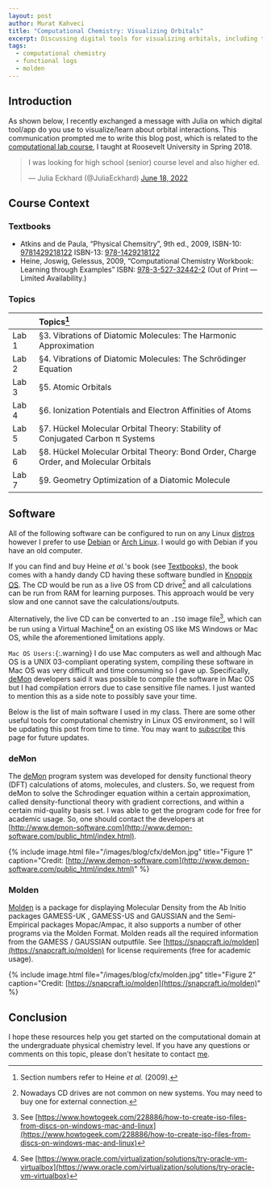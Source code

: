 ```yaml
---
layout: post
author: Murat Kahveci
title: "Computational Chemistry: Visualizing Orbitals"
excerpt: Discussing digital tools for visualizing orbitals, including the deMon density functional theory program and Molden, a molecular density visualization tool.
tags:
  - computational chemistry
  - functional logs
  - molden
---
```


## Introduction 

As shown below, I recently exchanged a message with Julia on which digital tool/app do you use to visualize/learn about orbital interactions. This communication prompted me to write this blog post, which is related to the [computational lab course](/pjm), I taught at Roosevelt University in Spring 2018. 

<blockquote class="twitter-tweet" data-theme="dark"><p lang="en" dir="ltr">I was looking for high school (senior) course level and also higher ed.</p>&mdash; Julia Eckhard (@JuliaEckhard) <a href="https://twitter.com/JuliaEckhard/status/1538095692543139840?ref_src=twsrc%5Etfw">June 18, 2022</a></blockquote> <script async src="https://platform.twitter.com/widgets.js" charset="utf-8"></script>

## Course Context

### Textbooks

* Atkins and de Paula, “Physical Chemsitry”, 9th ed., 2009, ISBN-10: [9781429218122](https://www.amazon.com/Physical-Chemistry-9th-Peter-Atkins/dp/1429218126) ISBN-13: [978-1429218122](https://www.amazon.com/Physical-Chemistry-9th-Peter-Atkins/dp/1429218126)
* Heine, Joswig, Gelessus, 2009, “Computational Chemistry Workbook: Learning through Examples” ISBN: [978-3-527-32442-2](https://www.amazon.com/Computational-Chemistry-Workbook-Learning-Examples/dp/3527334882/ref=sr_1_1?crid=1XJPN7DYSV9ML&keywords=Heine%2C+Joswig%2C+Gelessus%2C+“Computational+Chemistry+Workbook%3A+Learning+through+Examples”&qid=1656872601&sprefix=heine%2C+joswig%2C+gelessus%2C+computational+chemistry+workbook+learning+through+examples+%2Caps%2C58&sr=8-1) (Out of Print — Limited Availability.)

### Topics

|       | Topics[^1]                                                                            |
|:-------|:--------------------------------------------------------------------------------------|
| Lab 1  | §3. Vibrations of Diatomic Molecules: The Harmonic Approximation                      |
| Lab 2  | §4. Vibrations of Diatomic Molecules: The Schrödinger Equation                        |
| Lab 3  | §5. Atomic Orbitals                                                                   |
| Lab 4  | §6. Ionization Potentials and Electron Affinities of Atoms                            |
| Lab 5  | §7. Hückel Molecular Orbital Theory: Stability of Conjugated Carbon π Systems         |
| Lab 6  | §8. Hückel Molecular Orbital Theory: Bond Order, Charge Order, and Molecular Orbitals |
| Lab 7  | §9. Geometry Optimization of a Diatomic Molecule                                      |

[^1]: Section numbers refer to Heine _et al._ (2009).

## Software

All of the following software can be configured to run on any Linux [distros](https://en.wikipedia.org/wiki/List_of_Linux_distributions) however I prefer to use [Debian](https://www.debian.org) or [Arch Linux](https://archlinux.org). I would go with Debian if you have an old computer. 

If you can find and buy Heine _et al._'s book (see [Textbooks](/cfx#textbooks)), the book comes with a handy dandy CD having these software bundled in [Knoppix OS](https://www.knopper.net/knoppix/index-en.html). The CD would be run as a live OS from CD drive[^2] and all calculations can be run from RAM for learning purposes. This approach would be very slow and one cannot save the calculations/outputs. 

Alternatively, the live CD can be converted to an `.ISO` image file[^3], which can be run using a Virtual Machine[^4] on an existing OS like MS Windows or Mac OS, while the aforementioned limitations apply.

[^3]: See [https://www.howtogeek.com/228886/how-to-create-iso-files-from-discs-on-windows-mac-and-linux](https://www.howtogeek.com/228886/how-to-create-iso-files-from-discs-on-windows-mac-and-linux)

[^4]: See [https://www.oracle.com/virtualization/solutions/try-oracle-vm-virtualbox](https://www.oracle.com/virtualization/solutions/try-oracle-vm-virtualbox)

[^2]: Nowadays CD drives are not common on new systems. You may need to buy one for external connection.

`Mac OS Users:`{:.warning} I do use Mac computers as well and although Mac OS is a UNIX 03-compliant operating system, compiling these software in Mac OS was very difficult and time consuming so I gave up. Specifically, [deMon](http://www.demon-software.com/public_html/index.html) developers said it was possible to compile the software in Mac OS but I had compilation errors due to case sensitive file names. I just wanted to mention this as a side note to possibly save your time.

Below is the list of main software I used in my class. There are some other useful tools for computational chemistry in Linux OS environment, so I will be updating this post from time to time. You may want to [subscribe](/feed.xml) this page for future updates. 

### deMon

The [deMon](http://www.demon-software.com/public_html/index.html) program system was developed for density functional theory (DFT) calculations of atoms, molecules, and clusters. So, we request from deMon to solve the Schrodinger equation within a certain approximation, called density-functional theory with gradient corrections, and within a certain mid-quality basis set. I was able to get the program code for free for academic usage. So, one should contact the developers at [http://www.demon-software.com](http://www.demon-software.com/public_html/index.html).

{% include image.html 
   file="/images/blog/cfx/deMon.jpg"
   title="Figure 1"
   caption="Credit: [http://www.demon-software.com](http://www.demon-software.com/public_html/index.html)" %}

### Molden 

[Molden](https://snapcraft.io/molden) is a package for displaying Molecular Density from the Ab Initio packages GAMESS-UK , GAMESS-US and GAUSSIAN and the Semi-Empirical packages Mopac/Ampac, it also supports a number of other programs via the Molden Format. Molden reads all the required information from the GAMESS / GAUSSIAN outputfile. See [https://snapcraft.io/molden](https://snapcraft.io/molden) for license requirements (free for academic usage).

{% include image.html 
   file="/images/blog/cfx/molden.jpg"
   title="Figure 2"
   caption="Credit: [https://snapcraft.io/molden](https://snapcraft.io/molden)" %}

## Conclusion

I hope these resources help you get started on the computational domain at the undergraduate physical chemistry level. If you have any questions or comments on this topic, please don't hesitate to contact [me](/murat).